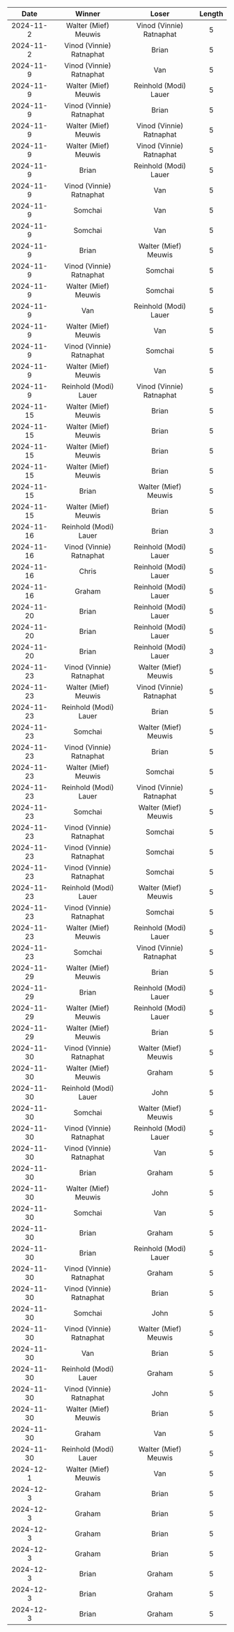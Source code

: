 |Date|Winner|Loser|Length|
|:--:|:----:|:---:|:----:|
|2024-11-2|Walter (Mief) Meuwis|Vinod (Vinnie) Ratnaphat|5|
|2024-11-2|Vinod (Vinnie) Ratnaphat|Brian|5|
|2024-11-9|Vinod (Vinnie) Ratnaphat|Van|5|
|2024-11-9|Walter (Mief) Meuwis|Reinhold (Modi) Lauer|5|
|2024-11-9|Vinod (Vinnie) Ratnaphat|Brian|5|
|2024-11-9|Walter (Mief) Meuwis|Vinod (Vinnie) Ratnaphat|5|
|2024-11-9|Walter (Mief) Meuwis|Vinod (Vinnie) Ratnaphat|5|
|2024-11-9|Brian|Reinhold (Modi) Lauer|5|
|2024-11-9|Vinod (Vinnie) Ratnaphat|Van|5|
|2024-11-9|Somchai|Van|5|
|2024-11-9|Somchai|Van|5|
|2024-11-9|Brian|Walter (Mief) Meuwis|5|
|2024-11-9|Vinod (Vinnie) Ratnaphat|Somchai|5|
|2024-11-9|Walter (Mief) Meuwis|Somchai|5|
|2024-11-9|Van|Reinhold (Modi) Lauer|5|
|2024-11-9|Walter (Mief) Meuwis|Van|5|
|2024-11-9|Vinod (Vinnie) Ratnaphat|Somchai|5|
|2024-11-9|Walter (Mief) Meuwis|Van|5|
|2024-11-9|Reinhold (Modi) Lauer|Vinod (Vinnie) Ratnaphat|5|
|2024-11-15|Walter (Mief) Meuwis|Brian|5|
|2024-11-15|Walter (Mief) Meuwis|Brian|5|
|2024-11-15|Walter (Mief) Meuwis|Brian|5|
|2024-11-15|Walter (Mief) Meuwis|Brian|5|
|2024-11-15|Brian|Walter (Mief) Meuwis|5|
|2024-11-15|Walter (Mief) Meuwis|Brian|5|
|2024-11-16|Reinhold (Modi) Lauer|Brian|3|
|2024-11-16|Vinod (Vinnie) Ratnaphat|Reinhold (Modi) Lauer|5|
|2024-11-16|Chris|Reinhold (Modi) Lauer|5|
|2024-11-16|Graham|Reinhold (Modi) Lauer|5|
|2024-11-20|Brian|Reinhold (Modi) Lauer|5|
|2024-11-20|Brian|Reinhold (Modi) Lauer|5|
|2024-11-20|Brian|Reinhold (Modi) Lauer|3|
|2024-11-23|Vinod (Vinnie) Ratnaphat|Walter (Mief) Meuwis|5|
|2024-11-23|Walter (Mief) Meuwis|Vinod (Vinnie) Ratnaphat|5|
|2024-11-23|Reinhold (Modi) Lauer|Brian|5|
|2024-11-23|Somchai|Walter (Mief) Meuwis|5|
|2024-11-23|Vinod (Vinnie) Ratnaphat|Brian|5|
|2024-11-23|Walter (Mief) Meuwis|Somchai|5|
|2024-11-23|Reinhold (Modi) Lauer|Vinod (Vinnie) Ratnaphat|5|
|2024-11-23|Somchai|Walter (Mief) Meuwis|5|
|2024-11-23|Vinod (Vinnie) Ratnaphat|Somchai|5|
|2024-11-23|Vinod (Vinnie) Ratnaphat|Somchai|5|
|2024-11-23|Vinod (Vinnie) Ratnaphat|Somchai|5|
|2024-11-23|Reinhold (Modi) Lauer|Walter (Mief) Meuwis|5|
|2024-11-23|Vinod (Vinnie) Ratnaphat|Somchai|5|
|2024-11-23|Walter (Mief) Meuwis|Reinhold (Modi) Lauer|5|
|2024-11-23|Somchai|Vinod (Vinnie) Ratnaphat|5|
|2024-11-29|Walter (Mief) Meuwis|Brian|5|
|2024-11-29|Brian|Reinhold (Modi) Lauer|5|
|2024-11-29|Walter (Mief) Meuwis|Reinhold (Modi) Lauer|5|
|2024-11-29|Walter (Mief) Meuwis|Brian|5|
|2024-11-30|Vinod (Vinnie) Ratnaphat|Walter (Mief) Meuwis|5|
|2024-11-30|Walter (Mief) Meuwis|Graham|5|
|2024-11-30|Reinhold (Modi) Lauer|John|5|
|2024-11-30|Somchai|Walter (Mief) Meuwis|5|
|2024-11-30|Vinod (Vinnie) Ratnaphat|Reinhold (Modi) Lauer|5|
|2024-11-30|Vinod (Vinnie) Ratnaphat|Van|5|
|2024-11-30|Brian|Graham|5|
|2024-11-30|Walter (Mief) Meuwis|John|5|
|2024-11-30|Somchai|Van|5|
|2024-11-30|Brian|Graham|5|
|2024-11-30|Brian|Reinhold (Modi) Lauer|5|
|2024-11-30|Vinod (Vinnie) Ratnaphat|Graham|5|
|2024-11-30|Vinod (Vinnie) Ratnaphat|Brian|5|
|2024-11-30|Somchai|John|5|
|2024-11-30|Vinod (Vinnie) Ratnaphat|Walter (Mief) Meuwis|5|
|2024-11-30|Van|Brian|5|
|2024-11-30|Reinhold (Modi) Lauer|Graham|5|
|2024-11-30|Vinod (Vinnie) Ratnaphat|John|5|
|2024-11-30|Walter (Mief) Meuwis|Brian|5|
|2024-11-30|Graham|Van|5|
|2024-11-30|Reinhold (Modi) Lauer|Walter (Mief) Meuwis|5|
|2024-12-1|Walter (Mief) Meuwis|Van|5|
|2024-12-3|Graham|Brian|5|
|2024-12-3|Graham|Brian|5|
|2024-12-3|Graham|Brian|5|
|2024-12-3|Graham|Brian|5|
|2024-12-3|Brian|Graham|5|
|2024-12-3|Brian|Graham|5|
|2024-12-3|Brian|Graham|5|
